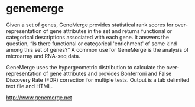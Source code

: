 # genemerge

Given a set of genes, GeneMerge provides statistical rank scores for over-representation
of gene attributes in the set and returns functional or categorical descriptions associated
with each gene. It answers the question, “Is there functional or categorical 'enrichment' of
some kind among this set of genes?” A common use for GeneMerge is the analysis of
microarray and RNA-seq data.

GeneMerge uses the hypergeometric distribution to calculate the over-representation of
gene attributes and provides Bonferroni and False Discovery Rate (FDR) correction for
multiple tests. Output is a tab delimited text file and HTML.

http://www.genemerge.net
